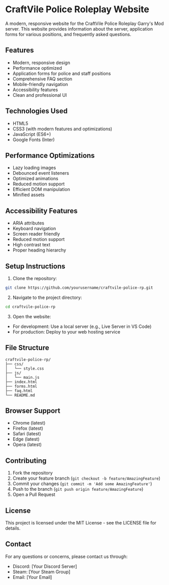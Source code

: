 # CraftVile Police Roleplay Website

A modern, responsive website for the CraftVile Police Roleplay Garry's Mod server. This website provides information about the server, application forms for various positions, and frequently asked questions.

## Features

- Modern, responsive design
- Performance optimized
- Application forms for police and staff positions
- Comprehensive FAQ section
- Mobile-friendly navigation
- Accessibility features
- Clean and professional UI

## Technologies Used

- HTML5
- CSS3 (with modern features and optimizations)
- JavaScript (ES6+)
- Google Fonts (Inter)

## Performance Optimizations

- Lazy loading images
- Debounced event listeners
- Optimized animations
- Reduced motion support
- Efficient DOM manipulation
- Minified assets

## Accessibility Features

- ARIA attributes
- Keyboard navigation
- Screen reader friendly
- Reduced motion support
- High contrast text
- Proper heading hierarchy

## Setup Instructions

1. Clone the repository:
```bash
git clone https://github.com/yourusername/craftvile-police-rp.git
```

2. Navigate to the project directory:
```bash
cd craftvile-police-rp
```

3. Open the website:
- For development: Use a local server (e.g., Live Server in VS Code)
- For production: Deploy to your web hosting service

## File Structure

```
craftvile-police-rp/
├── css/
│   └── style.css
├── js/
│   └── main.js
├── index.html
├── forms.html
├── faq.html
└── README.md
```

## Browser Support

- Chrome (latest)
- Firefox (latest)
- Safari (latest)
- Edge (latest)
- Opera (latest)

## Contributing

1. Fork the repository
2. Create your feature branch (`git checkout -b feature/AmazingFeature`)
3. Commit your changes (`git commit -m 'Add some AmazingFeature'`)
4. Push to the branch (`git push origin feature/AmazingFeature`)
5. Open a Pull Request

## License

This project is licensed under the MIT License - see the LICENSE file for details.

## Contact

For any questions or concerns, please contact us through:
- Discord: [Your Discord Server]
- Steam: [Your Steam Group]
- Email: [Your Email] 